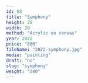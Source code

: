 ```yaml
---
id: 68
title: "Symphony"
height: 20
width: 20
method: "Acrylic on canvas"
year: 2022
price: "800"
fileName: "2022-symphony.jpg"
medie: "painting"
draft: "no"
slug: "symphony"
weight: "240"
---
```

